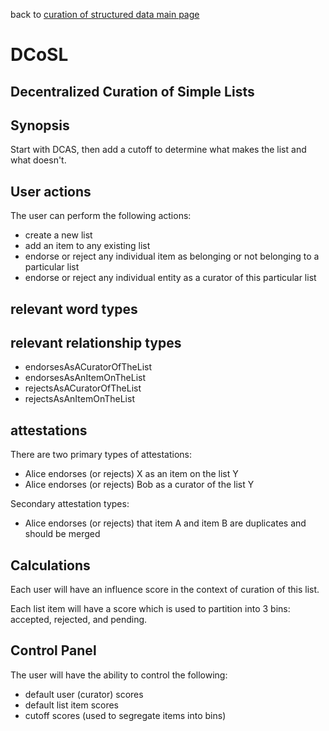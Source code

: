 back to [curation of structured data main page](https://github.com/wds4/tapestry-protocol/blob/main/tips/structuredData/README.md)

DCoSL
=====
Decentralized Curation of Simple Lists
-----

## Synopsis

Start with DCAS, then add a cutoff to determine what makes the list and what doesn't.

## User actions

The user can perform the following actions:
- create a new list
- add an item to any existing list
- endorse or reject any individual item as belonging or not belonging to a particular list
- endorse or reject any individual entity as a curator of this particular list

## relevant word types

## relevant relationship types
- endorsesAsACuratorOfTheList
- endorsesAsAnItemOnTheList
- rejectsAsACuratorOfTheList
- rejectsAsAnItemOnTheList

## attestations

There are two primary types of attestations:
- Alice endorses (or rejects) X as an item on the list Y
- Alice endorses (or rejects) Bob as a curator of the list Y

Secondary attestation types:
- Alice endorses (or rejects) that item A and item B are duplicates and should be merged

## Calculations

Each user will have an influence score in the context of curation of this list.

Each list item will have a score which is used to partition into 3 bins: accepted, rejected, and pending.

## Control Panel

The user will have the ability to control the following:
- default user (curator) scores
- default list item scores
- cutoff scores (used to segregate items into bins)

